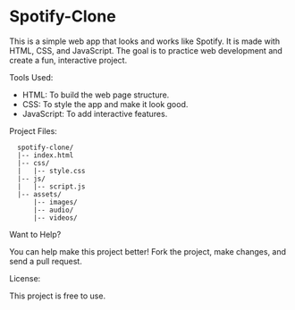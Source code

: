 # Spotify-Clone
This is a simple web app that looks and works like Spotify. It is made with HTML, CSS, and JavaScript. The goal is to practice web development and create a fun, interactive project.

Tools Used:
- HTML: To build the web page structure.
- CSS: To style the app and make it look good.
- JavaScript: To add interactive features.

Project Files:

      spotify-clone/
      |-- index.html
      |-- css/
      |   |-- style.css
      |-- js/
      |   |-- script.js
      |-- assets/
          |-- images/
          |-- audio/
          |-- videos/

Want to Help?

You can help make this project better! Fork the project, make changes, and send a pull request.

License:

This project is free to use.
